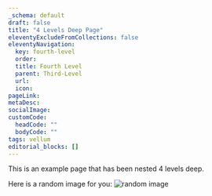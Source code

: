```yaml
---
_schema: default
draft: false
title: "4 Levels Deep Page"
eleventyExcludeFromCollections: false
eleventyNavigation:
  key: fourth-level
  order: 
  title: Fourth Level
  parent: Third-Level
  url:
  icon:
pageLink: 
metaDesc: 
socialImage:
customCode:
  headCode: ""
  bodyCode: ""
tags: vellum
editorial_blocks: []
---
```

This is an example page that has been nested 4 levels deep.

Here is a random image for you: ![random image](https://picsum.photos/1920/1080)
